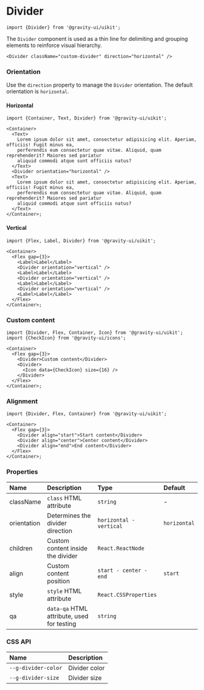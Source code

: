 <!--GITHUB_BLOCK-->

# Divider

<!--/GITHUB_BLOCK-->

```tsx
import {Divider} from '@gravity-ui/uikit';
```

The `Divider` component is used as a thin line for delimiting and grouping elements to reinforce visual hierarchy.

```tsx
<Divider className="custom-divider" direction="horizontal" />
```

### Orientation

Use the `direction` property to manage the `Divider` orientation. The default orientation is `horizontal`.

#### Horizontal

<!--LANDING_BLOCK

<ExampleBlock
  code={`
    <Container>
        <Text>
            Lorem ipsum dolor sit amet, consectetur adipisicing elit. Aperiam, officiis! Fugit minus ea,
            perferendis eum consectetur quae vitae. Aliquid, quam reprehenderit? Maiores sed pariatur
            aliquid commodi atque sunt officiis natus?
        </Text>
        <Divider direction="horizontal"/>
        <Text>
            Lorem ipsum dolor sit amet, consectetur adipisicing elit. Aperiam, officiis! Fugit minus ea,
            perferendis eum consectetur quae vitae. Aliquid, quam reprehenderit? Maiores sed pariatur
            aliquid commodi atque sunt officiis natus?
        </Text>
    </Container>
`}
>
    <UIKit.Container>
        <UIKit.Text>
            Lorem ipsum dolor sit amet, consectetur adipisicing elit. Aperiam, officiis! Fugit minus ea,
            perferendis eum consectetur quae vitae. Aliquid, quam reprehenderit? Maiores sed pariatur
            aliquid commodi atque sunt officiis natus?
        </UIKit.Text>
        <UIKit.Divider direction="horizontal"/>
        <UIKit.Text>
            Lorem ipsum dolor sit amet, consectetur adipisicing elit. Aperiam, officiis! Fugit minus ea,
            perferendis eum consectetur quae vitae. Aliquid, quam reprehenderit? Maiores sed pariatur
            aliquid commodi atque sunt officiis natus?
        </UIKit.Text>
    </UIKit.Container>
</ExampleBlock>

LANDING_BLOCK-->

<!--GITHUB_BLOCK-->

```tsx
import {Container, Text, Divider} from '@gravity-ui/uikit';

<Container>
  <Text>
    Lorem ipsum dolor sit amet, consectetur adipisicing elit. Aperiam, officiis! Fugit minus ea,
    perferendis eum consectetur quae vitae. Aliquid, quam reprehenderit? Maiores sed pariatur
    aliquid commodi atque sunt officiis natus?
  </Text>
  <Divider orientation="horizontal" />
  <Text>
    Lorem ipsum dolor sit amet, consectetur adipisicing elit. Aperiam, officiis! Fugit minus ea,
    perferendis eum consectetur quae vitae. Aliquid, quam reprehenderit? Maiores sed pariatur
    aliquid commodi atque sunt officiis natus?
  </Text>
</Container>;
```

<!--/GITHUB_BLOCK-->

#### Vertical

<!--LANDING_BLOCK

<ExampleBlock
    code={`
        <Container>
            <Flex gap={3}>
                <Label>Label</Label>
                <Divider orientation="vertical"/>
                <Label>Label</Label>
                <Divider orientation="vertical"/>
                <Label>Label</Label>
                <Divider orientation="vertical"/>
                <Label>Label</Label>
            </Flex>
        </Container>
    `}
>
    <UIKit.Container>
        <UIKit.Flex gap={3}>
            <UIKit.Label>Label</UIKit.Label>
            <UIKit.Divider orientation="vertical"/>
            <UIKit.Label>Label</UIKit.Label>
            <UIKit.Divider orientation="vertical"/>
            <UIKit.Label>Label</UIKit.Label>
            <UIKit.Divider orientation="vertical"/>
            <UIKit.Label>Label</UIKit.Label>
        </UIKit.Flex>
    </UIKit.Container>
</ExampleBlock>

LANDING_BLOCK-->

<!--GITHUB_BLOCK-->

```tsx
import {Flex, Label, Divider} from '@gravity-ui/uikit';

<Container>
  <Flex gap={3}>
    <Label>Label</Label>
    <Divider orientation="vertical" />
    <Label>Label</Label>
    <Divider orientation="vertical" />
    <Label>Label</Label>
    <Divider orientation="vertical" />
    <Label>Label</Label>
  </Flex>
</Container>;
```

<!--/GITHUB_BLOCK-->

### Custom content

<!--LANDING_BLOCK

<ExampleBlock
    code={`
        <Container>
            <Flex gap={3}>
                <Divider>Custom content</Divider>
                <Divider align="center">
                    <Icon data={CheckIcon} size={16} />
                </Divider>
            </Flex>
        </Container>
    `}
>
    <UIKit.Container>
        <UIKit.Flex gap={3}>
            <UIKit.Divider>Custom content</UIKit.Divider>
            <UIKit.Divider>
                <Icon data={CheckIcon} size={16} />
            </UIKit.Divider>
        </UIKit.Flex>
    </UIKit.Container>
</ExampleBlock>

LANDING_BLOCK-->

<!--GITHUB_BLOCK-->

```tsx
import {Divider, Flex, Container, Icon} from '@gravity-ui/uikit';
import {CheckIcon} from '@gravity-ui/icons';

<Container>
  <Flex gap={3}>
    <Divider>Custom content</Divider>
    <Divider>
      <Icon data={CheckIcon} size={16} />
    </Divider>
  </Flex>
</Container>;
```

<!--/GITHUB_BLOCK-->

### Alignment

<!--LANDING_BLOCK

<ExampleBlock
    code={`
        <Container>
            <Flex gap={3}>
                <Divider align="start">Start content</Divider>
                <Divider align="center">Center content</Divider>
                <Divider align="end">End content</Divider>
            </Flex>
        </Container>
    `}
>
    <UIKit.Container>
        <UIKit.Flex gap={3}>
            <UIKit.Divider align="start">Start content</UIKit.Divider>
            <UIKit.Divider align="center">Center content</UIKit.Divider>
            <UIKit.Divider align="end">End content</UIKit.Divider>
        </UIKit.Flex>
    </Container>
</ExampleBlock>

LANDING_BLOCK-->

<!--GITHUB_BLOCK-->

```tsx
import {Divider, Flex, Container} from '@gravity-ui/uikit';

<Container>
  <Flex gap={3}>
    <Divider align="start">Start content</Divider>
    <Divider align="center">Center content</Divider>
    <Divider align="end">End content</Divider>
  </Flex>
</Container>;
```

<!--/GITHUB_BLOCK-->

### Properties

| Name        | Description                                | Type                    | Default      |
| :---------- | :----------------------------------------- | :---------------------- | :----------- |
| className   | `class` HTML attribute                     | `string`                | -            |
| orientation | Determines the divider direction           | `horizontal - vertical` | `horizontal` |
| children    | Custom content inside the divider          | `React.ReactNode`       |              |
| align       | Custom content position                    | `start - center - end`  | `start`      |
| style       | `style` HTML attribute                     | `React.CSSProperties`   |              |
| qa          | `data-qa` HTML attribute, used for testing | `string`                |              |

### CSS API

| Name                | Description   |
| :------------------ | :------------ |
| `--g-divider-color` | Divider color |
| `--g-divider-size`  | Divider size  |
